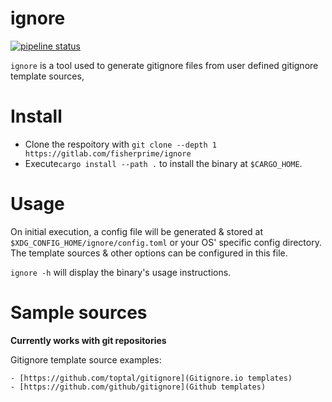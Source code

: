 # ignore

[![pipeline status](https://gitlab.com/fisherprime/ignore/badges/master/pipeline.svg)](https://gitlab.com/fisherprime/ignore/-/commits/master)

`ignore` is a tool used to generate gitignore files from user defined gitignore template sources,

# Install

- Clone the respoitory with `git clone --depth 1 https://gitlab.com/fisherprime/ignore`
- Execute`cargo install --path .` to install the binary at `$CARGO_HOME`.

# Usage

On initial execution, a config file will be generated & stored at
`$XDG_CONFIG_HOME/ignore/config.toml` or your OS' specific config directory. The template sources &
other options can be configured in this file.

`ignore -h` will display the binary's usage instructions.

# Sample sources

**Currently works with git repositories**

Gitignore template source examples:

    - [https://github.com/toptal/gitignore](Gitignore.io templates)
    - [https://github.com/github/gitignore](Github templates)
